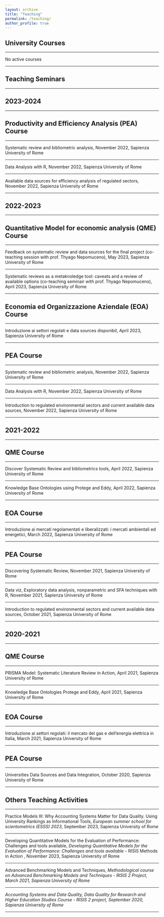 ```yaml
---
layout: archive
title: "Teaching"
permalink: /teaching/
author_profile: true
---
```


## University Courses
_________________

No active courses
_________________

## Teaching Seminars
_________________

## 2023-2024
_________________

## Productivity and Efficiency Analysis (PEA) Course
_________________

Systematic review and bibliometric analysis, November 2022, Sapienza University of Rome
_________________
Data Analysis with R, November 2022, Sapienza University of Rome
_________________
Available data sources for efficiency analysis of regulated sectors, November 2022, Sapienza University of Rome
_________________

## 2022-2023
_________________

## Quantitative Model for economic analysis (QME) Course
_________________
Feedback on systematic review and data sources for the final project (co-teaching session with prof. Thyago Nepomuceno), May 2023, Sapienza University of Rome
_________________
Systematic reviews as a metaknoledge tool: caveats and a review of available options (co-teaching seminair with prof. Thyago Nepomuceno), April 2023, Sapienza University of Rome
_________________
## Economia ed Organizzazione Aziendale (EOA) Course
_________________
Introduzione ai settori regolati e data sources disponibil, April 2023, Sapienza University of Rome
_________________
## PEA Course
_________________
Systematic review and bibliometric analysis, November 2022, Sapienza University of Rome
_________________
Data Analysis with R, November 2022, Sapienza University of Rome
_________________
Introduction to regulated environmental sectors and current available data sources, November 2022, Sapienza University of Rome
_________________

## 2021-2022
_________________

## QME Course
_________________
Discover Systematic Review and bibliometrics tools, April 2022, Sapienza University of Rome
_________________
Knowledge Base Ontologies using Protege and Eddy, April 2022, Sapienza University of Rome
_________________
## EOA Course
_________________
Introduzione ai mercati regolamentati e liberalizzati: i mercati ambientali ed energetici, March 2022, Sapienza University of Rome
_________________
## PEA Course
_________________
Discovering Systematic Review, November 2021, Sapienza University of Rome
_________________
Data viz, Exploratory data analysis, nonparametric and SFA techniques with R, November 2021, Sapienza University of Rome
_________________
Introduction to regulated environmental sectors and current available data sources, October 2021, Sapienza University of Rome

_________________

## 2020-2021
_________________

## QME Course
_________________
PRISMA Model: Systematic Literature Review in Action, April 2021, Sapienza University of Rome
_________________
Knowledge Base Ontologies Protege and Eddy, April 2021, Sapienza University of Rome
_________________
## EOA Course
_________________
Introduzione ai settori regolati: il mercato del gas e dell’energia elettrica in Italia, March 2021, Sapienza University of Rome
_________________
## PEA Course
_________________
 Universities Data Sources and Data Integration, October 2020, Sapienza University of Rome

_________________

## Others Teaching Activities
_________________

Practice Models III: Why Accounting Systems Matter for Data Quality. Using University Rankings as Informational Tools, <i>European summer school for scientometrics (ESSS) 2023</i>,  September 2023, Sapienza University of Rome
_________________
Developing Quantitative Models for the Evaluation of Performance: Challenges and tools available, <i>Developing Quantitative Models for the Evaluation of Performance: Challenges and tools available</i> - RISIS Methods in Action , November 2023, Sapienza University of Rome
_________________
Advanced Benchmarking Models and Techniques, <i>Methodological course on Advanced Benchmarking Models and Techniques <i> - RISIS 2 Project, March 2021, Sapienza University of Rome
_________________
Accounting Systems and Data Quality, <i>Data Quality for Research and Higher Education Studies Course</i> - RISIS 2 project, September 2020, Sapienza University of Rome
_________________